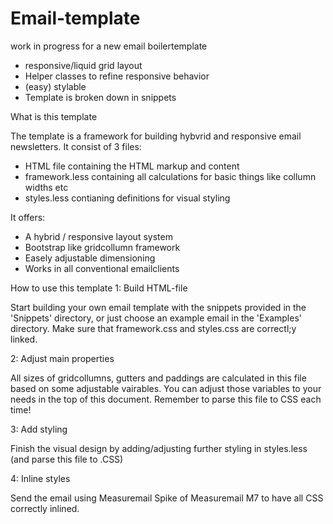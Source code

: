 # Email-template
work in progress for a new email boilertemplate
- responsive/liquid grid layout
- Helper classes to refine responsive behavior
- (easy) stylable
- Template is broken down in snippets

What is this template

The template is a framework for building hybvrid and responsive email newsletters. It consist of 3 files:

- HTML file containing the HTML markup and content
- framework.less containing all calculations for basic things like collumn widths etc
- styles.less contianing definitions for visual styling

It offers:
- A hybrid / responsive layout system
- Bootstrap like gridcollumn framework
- Easely adjustable dimensioning 
- Works in all conventional emailclients 


How to use this template
1: Build HTML-file

Start building your own email template with the snippets provided in the 'Snippets' directory, or just choose an example email in the 'Examples' directory. Make sure that framework.css and styles.css are correctl;y linked.


2: Adjust main properties

All sizes of gridcollumns, gutters and paddings are calculated in this file based on some adjustable vairables. You can adjust those variables to your needs in the top of this document. Remember to parse this file to CSS each time!


3: Add styling

Finish the visual design by adding/adjusting further styling in styles.less (and parse this file to .CSS)


4: Inline styles

Send the email using Measuremail Spike of Measuremail M7 to have all CSS correctly inlined.
